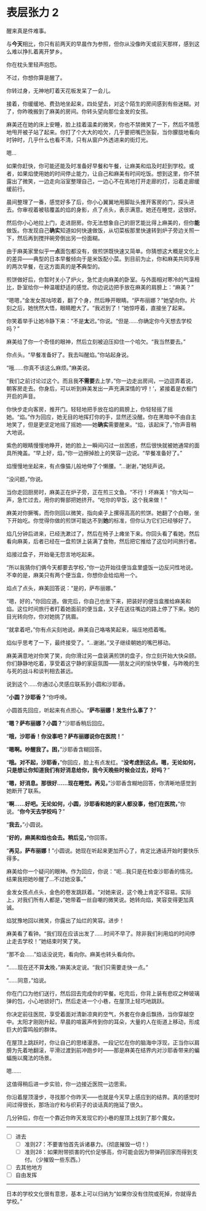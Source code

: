 # 表层张力 2


醒来真是件难事。

与**今天**相比，你只有前两天的早晨作为参照，但你从没像昨天或前天那样，感到这么难以挣扎着离开梦乡。

你在枕头里轻声抱怨。

不过，你想你算是醒了。

你转过身，无神地盯着天花板发呆了一会儿。

接着，你缓缓地、费劲地坐起来，四处望去，对这个陌生的房间感到有些迷糊。对了，你昨晚搬到了麻美的房间。你转头望向那位金发的女孩。

麻美还在她的床上安睡，脸上挂着温柔的微笑，你也不禁微笑了一下，然后不情愿地甩开被子站了起来。你打了个大大的哈欠，几乎要把嘴巴张裂，当你朦胧地看向时钟时，几乎什么也看不清，只有从窗户外透进来的街灯光。

嗯...

如果你赶快，你可能还能及时准备好早餐和午餐，让麻美和焰及时赶到学校。或者，如果焰使用她的时间停止能力，让自己和麻美有时间吃饭。想到这里，你不禁露出了微笑，一边走向浴室整理自己，一边心不在焉地打开走廊的灯，沿着走廊缓缓前行。

晨间整理了一番，感觉好多了后，你小心翼翼地用脚趾头推开客房的门，探头进去。你审视着被毯覆盖的焰的身影，点了点头，表示满意。她还在睡觉，这很好。

然后你小心地拉上门，走进厨房。你无法想象自己的厨艺能比得上麻美的，但你**能**做饭。你发现自己**确实**知道如何快速做饭，从切菜板那里快速转到炉子旁边关照一下，然后再到搅拌碗旁倒出另一份面糊。

由于麻美家里似乎**一点**面包都没有，做煎饼既快速又简单。你猜想这大概是文化上的差异——典型的日本早餐倾向于是米饭配小菜。到目前为止，你和麻美共同享用的两次早餐，在这方面真的是**不**典型的。

煎饼做好后，你暂时关小了炉火，急忙走向麻美的卧室。与外面相对寒冷的气温相比，卧室给你一种温暖舒适的感觉。你边说边把手放在麻美的肩膀上：“麻美？”

“嗯嗯，”金发女孩咕哝着，翻了个身，然后睁开眼睛。“萨布丽娜？”她望向你。片刻之后，她恍然大悟，眼睛瞪大了。“我迟到了！”她惊呼着，直接坐了起来。

你笑着举手让她冷静下来：“不是**太**迟。”你说。“但是……你确定你今天想去学校吗？”

麻美给了你一个奇怪的眼神，然后立刻被迫压抑住一个哈欠。“我当然要去。”

你点头。“早餐准备好了。我去叫醒焰。”你站起身说。

“哦……你真不该这么麻烦。”麻美说。

“我们之前讨论过这个。而且我**不需要**去上学，”你一边走出房间，一边逗弄着说，朝客房走去。你身后，可以听到麻美发出一声充满深情的‘哼！’，紧接着是衣橱门开启的声音。

你快步走向客房，推开门。轻轻地把手放在焰的肩膀上，你轻轻摇了摇她。“焰。”作为回应，她无目的地挥打你的手，显然还没醒。你在黑暗中不由自主地笑了，但是更坚定地摇了摇她——她**确实**需要醒来。“焰，该起床了，”你声音稍大地说。

紫色的眼睛慢慢地睁开，她的脸上一瞬间闪过一丝困惑，然后很快就被她通常的面具所掩盖。“早上好，焰，”你一边擦掉脸上的笑容一边说。“早餐准备好了。”

焰慢慢地坐起来，有点像猫儿般地伸了个懒腰。“…谢谢，”她轻声说。

“没问题，”你说。

当你走回厨房时，麻美正在炉子旁，正在煎三文鱼。“不行！坏麻美！”你大叫一声，急忙过去，用你的臀部把她挤开。“吃你的早饭，这个我来做！”

麻美对你撅嘴，而你则回以微笑，指向桌子上摞得高高的煎饼。她翻了个白眼，坐下开始吃。你觉得你做的煎饼可能达不到**她**的标准，但你认为它们已经够好了。

焰几分钟后进来，已经洗漱过了，然后在椅子上瘫坐下来。你回头看了看她，然后看向麻美，后者已经在一盘煎饼上装满了食物，然后把它推给了这位时间旅行者。

焰接过盘子，开始毫无怨言地吃起来。

“所以我猜你们俩今天都要去学校，”你一边开始往便当盒里盛饭一边反问性地说。不幸的是，麻美只有两个便当盒，你想你会给焰用一个。

焰点了点头，麻美回答说：“是的，萨布丽娜。”

“嗯，好的，”你回应道。做完后，你自己也坐下来，把装好的便当盒推给麻美和焰。这位时间旅行者盯着她面前的便当盒，叉子在送往嘴边的路上停了下来。她的目光转向你，你对她挑了挑眉。

“就拿着吧，”你有点尖刻地说。麻美自己咯咯笑起来，端庄地捂着嘴。

焰似乎思考了一下，最终接受了。“…谢谢。”叉子继续朝她的嘴巴移动。

麻美满意地对你笑了笑，向你滑过另一盘装满煎饼的盘子，你立刻开始大快朵颐。你们静静地吃着，享受着这宁静的家庭氛围——朋友之间的愉快早餐，与昨晚的生与死的战斗和谈判相去甚远。

说到这个……你通过心灵感应联系到小圆和沙耶香。

“**小圆？沙耶香？**”你呼唤。

小圆首先回应，听起来有点担心。“**萨布丽娜！发生什么事了？**”

“**嗯？萨布丽娜？小圆？**”沙耶香稍后回应。

“**哦，沙耶香！你没事吧？萨布丽娜说你在医院！**”

“**嗯啊。吵醒我了。困，**”沙耶香含糊回答。

“**哦。对不起，沙耶香，**”你回应，脸上有点发红。“**没考虑到这点。嗯，无论如何，只是想让你知道我们有好消息给你，我今天晚些时候会过去，好吗？**”

“**嗯，好消息。那很好……现在睡觉。再见，**”沙耶香含糊地回答，你清晰地感觉到她断开了联系。

“**啊……好吧。无论如何，小圆，沙耶香和她的家人都没事，他们在医院，**”你说。“**你今天去学校吗？**”

“**我去，**”小圆说。

“**好的，麻美和焰也会去。稍后见，**”你回答。

“**再见，萨布丽娜！**”小圆说。她现在听起来更加开心了，肯定比通话开始时要快乐得多。

麻美给你一个疑问的眼神。作为回应，你说：“呃...我只是在检查沙耶香的情况。结果我把她吵醒了...不过她没事。”

金发女孩点点头，金色的卷发跳跃着。“对她来说，这个晚上肯定不容易。实际上，对我们所有人都是，”她带着一丝自嘲的微笑说。她转向焰，笑容变得更加真诚。

焰犹豫地回以微笑，你露出了灿烂的笑容。进步！

麻美看了看钟。“我们现在应该出发了……时间不早了。除非我们利用焰的时间停止走去学校！”她结束时笑了笑。

“那不会……”焰话没说完，看向你。麻美也转头看向你。

“……现在还不算**太**晚，”麻美决定说。“我们只需要走快一点。”

“……同意，”焰说。

你在门口为他们送行，然后回去完成你的早餐。吃完后，你背上装有悲叹之种玻璃弹的包，小心地锁好门，然后走进一个小巷，在屋顶上轻巧地跳跃。

你决定前往医院，享受着面对清新凉爽的空气，外套在你身后飘扬，当你穿越空中。太阳才刚刚升起，早晨的喧嚣声传到你的耳朵，大量的人在街道上移动，形成巨大的雷鸣般的群体。

在屋顶上跳跃时，你让自己的思绪漫游。一段记忆在你的脑海中浮现，正当你以肩膀为先着地翻滚，平滑过渡到前冲跑步时——那是麻美在结界内对沙耶香带来的蝙蝠施以魔法的场景。

嗯……

这值得稍后进一步实验，你一边接近医院一边思索。

你沿着屋顶漫步，寻找那个你昨天——也就是今天早上感应到的结界。真的感觉时间过得很长，那场治疗和与织莉子的谈话真的拖延了很久。

几分钟后，你在一个靠近你昨天发现它的小巷的屋顶上找到了那个魔女。

---

- [ ] 进去
  - [ ] 准则27：不要害怕首先诉诸暴力。（彻底摧毁一切！）
  - [ ] 准则28：如果附带损害的代价足够高，你可能会因为带弹药回家而得到支付。（少摧毁一些东西。）
- [ ] 去其他地方
- [ ] 自由发挥

---

日本的学校文化很有意思，基本上可以归纳为“如果你没有住院或死掉，你就得去学校。”
